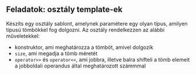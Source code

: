 Feladatok: osztály template-ek
------------------------------

Készíts egy osztály sablont, amelynek paramétere egy olyan típus, amilyen
típusú tömbökkel fog dolgozni. Az osztály rendelkezzen az alábbi
műveletekkel:
- konstruktor, ami meghatározza a tömböt, amivel dolgozik
- `size`, ami megadja a tömb méretét
- `operator>>` és `operator<<`, ami jobbra, illetve balra shifteli a tömb
elemeit a jobboldali operandus által meghatározott számmmal
